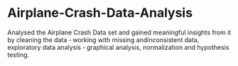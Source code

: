 # Airplane-Crash-Data-Analysis

Analysed the Airplane Crash Data set and gained meaningful insights from it by cleaning the data ‑ working with missing andinconsistent data, exploratory data analysis ‑ graphical analysis, normalization and hypothesis testing.
